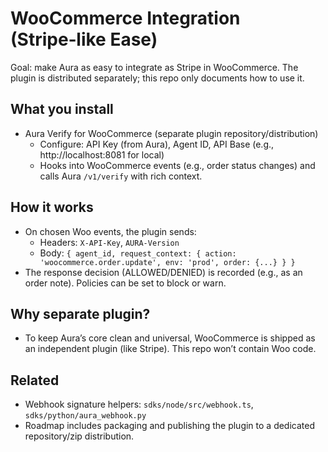 # WooCommerce Integration (Stripe‑like Ease)

Goal: make Aura as easy to integrate as Stripe in WooCommerce. The plugin is distributed separately; this repo only documents how to use it.

## What you install
- Aura Verify for WooCommerce (separate plugin repository/distribution)
  - Configure: API Key (from Aura), Agent ID, API Base (e.g., http://localhost:8081 for local)
  - Hooks into WooCommerce events (e.g., order status changes) and calls Aura `/v1/verify` with rich context.

## How it works
- On chosen Woo events, the plugin sends:
  - Headers: `X-API-Key`, `AURA-Version`
  - Body: `{ agent_id, request_context: { action: 'woocommerce.order.update', env: 'prod', order: {...} } }`
- The response decision (ALLOWED/DENIED) is recorded (e.g., as an order note). Policies can be set to block or warn.

## Why separate plugin?
- To keep Aura’s core clean and universal, WooCommerce is shipped as an independent plugin (like Stripe). This repo won’t contain Woo code.

## Related
- Webhook signature helpers: `sdks/node/src/webhook.ts`, `sdks/python/aura_webhook.py`
- Roadmap includes packaging and publishing the plugin to a dedicated repository/zip distribution.
